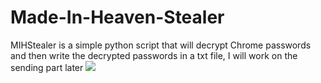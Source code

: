 # Made-In-Heaven-Stealer
MIHStealer is a simple python script that will decrypt Chrome passwords and then write the decrypted passwords in a txt file, I will work on the sending part later
<img src="https://i.scdn.co/image/ab67616d0000b273f9ae145ca74784398c3b6c9b"></img>
